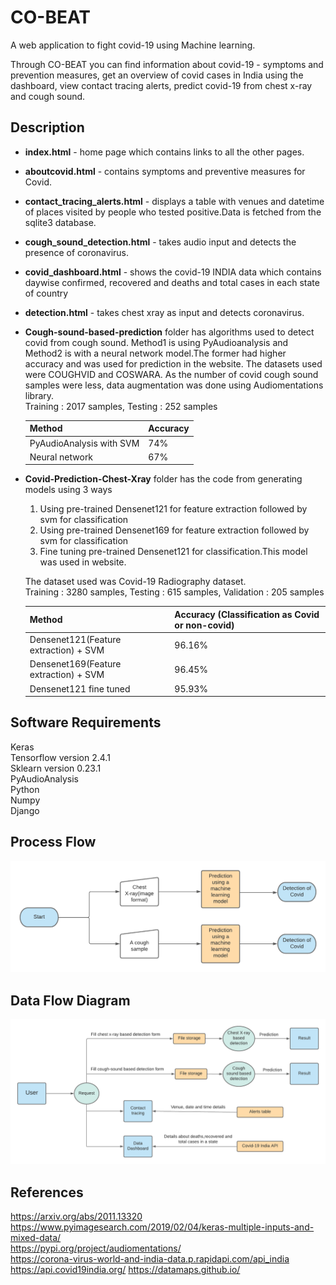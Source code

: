 # CO-BEAT

A web application to fight covid-19 using Machine learning.

Through CO-BEAT you can find information about covid-19 - symptoms and prevention measures, 
get an overview of covid cases in India using the dashboard, view contact tracing alerts, predict covid-19 from chest x-ray and cough sound.

## Description

* **index.html** - home page which contains links to all the other pages.
* **aboutcovid.html** - contains symptoms and preventive measures for Covid.
* **contact_tracing_alerts.html** - displays a table with venues and datetime of places visited by people who tested positive.Data is fetched from the sqlite3 database.
* **cough_sound_detection.html** - takes audio input and detects the presence of coronavirus.
* **covid_dashboard.html** - shows the covid-19 INDIA data which contains daywise confirmed, recovered and deaths and total cases in each state of country
* **detection.html** - takes chest xray as input and detects coronavirus.

* **Cough-sound-based-prediction** folder has algorithms used to detect covid from cough sound.
Method1 is using PyAudioanalysis and Method2 is with a neural network model.The former had higher accuracy and was used for prediction in the website.
The datasets used were COUGHVID and COSWARA. As the number of covid cough sound samples were less, data augmentation was done using Audiomentations library.  
Training : 2017 samples, Testing : 252 samples

    | Method | Accuracy |
    | --- | --- |
    | PyAudioAnalysis with SVM | 74% |
    | Neural network | 67% |  
  
* **Covid-Prediction-Chest-Xray** folder has the code from generating models using 3 ways

    1. Using pre-trained Densenet121 for feature extraction followed by svm for classification
    2. Using pre-trained Densenet169 for feature extraction followed by svm for classification
    3. Fine tuning pre-trained Densenet121 for classification.This model was used in website.

    The dataset used was Covid-19 Radiography dataset.  
    Training : 3280 samples, Testing : 615 samples, Validation : 205 samples

    | Method | Accuracy (Classification as Covid or non-covid) |
    | --- | --- |
    | Densenet121(Feature extraction) + SVM | 96.16% |
    | Densenet169(Feature extraction) + SVM | 96.45% |
    | Densenet121 fine tuned | 95.93% |  

## Software Requirements

Keras  
Tensorflow version 2.4.1  
Sklearn version 0.23.1  
PyAudioAnalysis  
Python  
Numpy  
Django  

## Process Flow

![Process Flow](Flowcharts/ProcessDiagram.png)

## Data Flow Diagram
![Screenshot](Flowcharts/dataflow_diagram.png)

## References

https://arxiv.org/abs/2011.13320  
https://www.pyimagesearch.com/2019/02/04/keras-multiple-inputs-and-mixed-data/  
https://pypi.org/project/audiomentations/  
https://corona-virus-world-and-india-data.p.rapidapi.com/api_india
https://api.covid19india.org/
https://datamaps.github.io/


